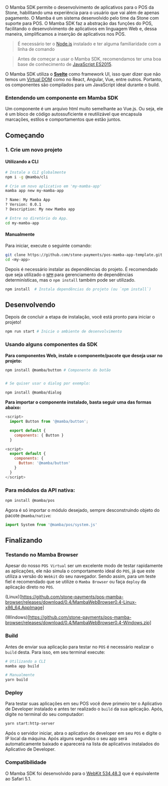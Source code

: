 <!--
  @title: Introdução
  @description: Test
-->

O Mamba SDK permite o desenvolvimento de aplicativos para o POS da Stone, habilitando uma experiência para o usuário que vai além de apenas pagamento. O Mamba é um sistema desenvolvido pelo time da Stone com suporte para POS. O Mamba SDK faz a abstração das funções do POS, facilitando o desenvolvimento de aplicativos em linguagem Web e, dessa maneira, simplificamos a inserção de aplicativos nos POS.

> É necessário ter o [Node.js](https://nodejs.org/en/) instalado e ter alguma familiaridade com a linha de comando

> Antes de começar a usar o Mamba SDK, recomendamos ter uma boa base de conhecimento de [JavaScript ES2015](http://babeljs.io/docs/learn-es2015/).

O Mamba SDK utiliza o <span style="color:#a03636">**[Svelte](https://svelte.technology/guide)**</span> como framework UI, isso quer dizer que não temos um [Virtual DOM](https://pt.stackoverflow.com/questions/43169/qual-a-diferen%C3%A7a-entre-dom-e-virtual-dom) como no React, Angular, Vue, entre outros. Portanto, os componentes são compilados para um JavaScript ideal durante o build.

### Entendendo um componente em Mamba SDK

Um componente é um arquivo html muito semelhante ao Vue.js. Ou seja, ele é um bloco de código autossuficiente e reutilizável que encapsula marcações, estilos e comportamentos que estão juntos.


## Começando

### 1. Crie um novo projeto

#### Utilizando a CLI

```bash
# Instale a CLI globalmente
npm i -g @mamba/cli

# Crie um novo aplicativo em 'my-mamba-app'
mamba app new my-mamba-app

? Name: My Mamba App
? Version: 0.0.1
? Description: My new Mamba app

# Entre no diretório do App.
cd my-mamba-app

```

#### Manualmente
 
Para iniciar, execute o seguinte comando:
```bash
git clone https://github.com/stone-payments/pos-mamba-app-template.git <my-app>
cd <my-app>
```
Depois é necessário instalar as dependências do projeto. É recomendado que seja utilizado o [`NPM`](https://docs.npmjs.com/) para gerenciamento de dependências determinísticas, mas o `npm install` também pode ser utilizado.

```bash
npm install  # Instala dependências do projeto (ou `npm install`)
```

## Desenvolvendo

Depois de concluir a etapa de instalação, você está pronto para iniciar o projeto!

```bash
npm run start # Inicie o ambiente de desenvolvimento
```

### Usando alguns componentes da SDK

**Para componentes Web, instale o componente/pacote que deseja usar no projeto:**

```bash
npm install @mamba/button # Componente do botão


# Se quiser usar o dialog por exemplo:

npm install @mamba/dialog
```

**Para importar o componente instalado, basta seguir uma das formas abaixo:**

```js
<script>
  import Button from '@mamba/button';

  export default {
    components: { Button }
  }

<script>
  export default {
    components: {
      Button: '@mamba/button'
    }
  }
</script>
```

### Para módulos da API nativa:

```bash
npm install @mamba/pos
```

Agora é só importar o módulo desejado, sempre desconstruindo objeto do pacote `@mamba/native`:

```js
import System from '@mamba/pos/system.js'
```

## Finalizando

### Testando no Mamba Browser

Apesar do nosso `POS Virtual` ser um excelente modo de testar rapidamente as aplicações, ele não simula o comportamento ideal do `POS`, já que este utiliza a versão do `Webkit` do seu navegador. Sendo assim, para um teste fiel é recomendado que se utilize o `Mamba Browser` ou faça `deploy` da aplicação direto no `POS`.

(Linux)[https://github.com/stone-payments/pos-mamba-browser/releases/download/0.4/MambaWebBrowser0.4-Linux-x86_64.AppImage]

(Windows)[https://github.com/stone-payments/pos-mamba-browser/releases/download/0.4/MambaWebBrowser0.4-Windows.zip]

### Build

Antes de enviar sua aplicação para testar no `POS` é necessário realizar o `build` desta. Para isso, em seu terminal execute:

```bash
# Utilizando a CLI
mamba app build

# Manualmente
yarn build

```
### Deploy

Para testar suas aplicações em seu POS você deve primeiro ter o Aplicativo de Developer instalado e antes ter realizado o `build` da sua aplicação. Após, digite no terminal do seu computador:

```bash
yarn start:http-server

```
Após o servidor iniciar, abra o aplicativo de developer em seu `POS` e digite o IP local da máquina. Após alguns segundos o seu app será automaticamente baixado e aparecerá na lista de aplicativos instalados do Aplicativo de Developer.

### Compatibilidade

O Mamba SDK foi desenvolvido para o [WebKit 534.48.3](https://developers.whatismybrowser.com/useragents/explore/layout_engine_name/webkit/1785) que é equivalente ao Safari 5.1.
